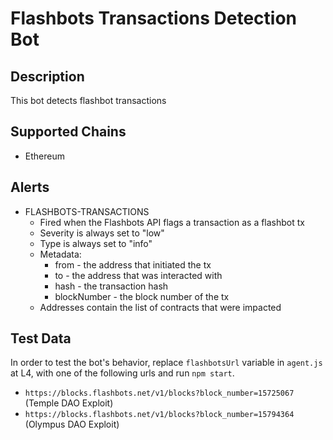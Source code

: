 # Flashbots Transactions Detection Bot

## Description

This bot detects flashbot transactions

## Supported Chains

- Ethereum

## Alerts

- FLASHBOTS-TRANSACTIONS
  - Fired when the Flashbots API flags a transaction as a flashbot tx
  - Severity is always set to "low"
  - Type is always set to "info"
  - Metadata:
    - from - the address that initiated the tx
    - to - the address that was interacted with
    - hash - the transaction hash
    - blockNumber - the block number of the tx
  - Addresses contain the list of contracts that were impacted

## Test Data

In order to test the bot's behavior, replace `flashbotsUrl` variable in `agent.js` at L4, with one of the following urls and run `npm start`.

- `https://blocks.flashbots.net/v1/blocks?block_number=15725067` (Temple DAO Exploit)
- `https://blocks.flashbots.net/v1/blocks?block_number=15794364` (Olympus DAO Exploit)
